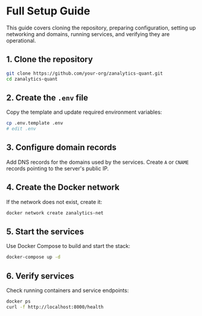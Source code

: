 # Full Setup Guide

This guide covers cloning the repository, preparing configuration, setting up networking and domains, running services, and verifying they are operational.

## 1. Clone the repository

```bash
git clone https://github.com/your-org/zanalytics-quant.git
cd zanalytics-quant
```

## 2. Create the `.env` file

Copy the template and update required environment variables:

```bash
cp .env.template .env
# edit .env
```

## 3. Configure domain records

Add DNS records for the domains used by the services. Create `A` or `CNAME` records pointing to the server's public IP.

## 4. Create the Docker network

If the network does not exist, create it:

```bash
docker network create zanalytics-net
```

## 5. Start the services

Use Docker Compose to build and start the stack:

```bash
docker-compose up -d
```

## 6. Verify services

Check running containers and service endpoints:

```bash
docker ps
curl -f http://localhost:8000/health
```

